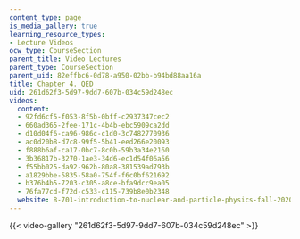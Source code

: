 ```yaml
---
content_type: page
is_media_gallery: true
learning_resource_types:
- Lecture Videos
ocw_type: CourseSection
parent_title: Video Lectures
parent_type: CourseSection
parent_uid: 82effbc6-0d78-a950-02bb-b94bd88aa16a
title: Chapter 4. QED
uid: 261d62f3-5d97-9dd7-607b-034c59d248ec
videos:
  content:
  - 92fd6cf5-f053-8f5b-0bff-c2937347cec2
  - 660ad365-2fee-171c-4b4b-ebc5909ca2dd
  - d10d04f6-ca96-986c-c1d0-3c7482770936
  - ac0d20b8-d7c8-99f5-5b41-eed266e20093
  - f888b6af-ca17-0bc7-8c0b-59b3a34e2160
  - 3b36817b-3270-1ae3-34d6-ec1d54f06a56
  - f55bb025-da92-962b-80a8-381539ad793b
  - a1829bbe-5835-58a0-754f-f6c0bf621692
  - b376b4b5-7203-c305-a8ce-bfa9dcc9ea05
  - 76fa77cd-f72d-c533-c115-739b8e0b2348
  website: 8-701-introduction-to-nuclear-and-particle-physics-fall-2020
---
```



{{< video-gallery "261d62f3-5d97-9dd7-607b-034c59d248ec" >}}

